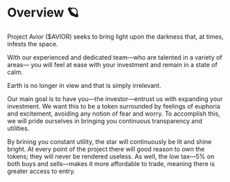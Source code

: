 # Overview 🪐
Project Avior ($AVIOR) seeks to bring light upon the darkness that, at times, infests the space.

With our experienced and dedicated team—who are talented in a variety of areas— you will feel at ease with your investment and remain in a state of calm.

Earth is no longer in view and that is simply irrelevant.

Our main goal is to have you—the investor—entrust us with expanding your investment. We want this to be a token surrounded by feelings of euphoria and excitement, avoiding any notion of fear and worry. To accomplish this, we will pride ourselves in bringing you continuous transparency and utilities.

By brining you constant utility, the star will continuously be lit and shine bright. At every point of the project there will good reason to own the tokens; they will never be rendered useless. As well, the low tax—5% on both buys and sells—makes it more affordable to trade, meaning there is greater access to entry. 
